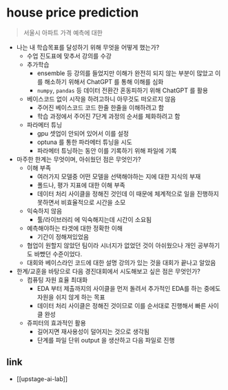 # house price prediction
> 서울시 아파트 가격 예측에 대한 

- 나는 내 학습목표를 달성하기 위해 무엇을 어떻게 했는가?
  - 수업 진도표에 맞추서 강의를 수강
  - 추가학습
    - ensemble 등 강의를 들었지만 이해가 완전히 되지 않는 부분이 많았고 이를 해소하기 위해서 ChatGPT 를 통해 이해를 심화
    - `numpy`, `pandas` 등 데이터 전환간 혼동피하기 위해 ChatGPT 를 활용
  - 베이스코드 없이 시작을 하려고하니 아무것도 떠오르지 않음
    - 주어진 베이스코드 코드 한줄 한줄을 이해하려고 함
    - 학습 과정에서 주어진 7단계 과정의 순서를 체화하려고 함
  - 파라메터 튜닝
    - gpu 셋업이 안되어 있어서 이를 설정
    - optuna 를 통한 파라메터 튜닝을 시도
    - 파라메터 튜닝하는 동안 이를 기록하기 위해 파일에 기록
- 마주한 한계는 무엇이며, 아쉬웠던 점은 무엇인가?
  - 이해 부족
    - 여러가지 모델중 어떤 모델을 선택해야하는 지에 대한 지식의 부재
    - 폴드나, 평가 지표에 대한 이해 부족
    - 데이터 처리 사이클을 정해진 것인데 이 때문에 체계적으로 일을 진행하지 못하면서 비효율적으로 시간을 소모
  - 익숙하지 않음
    - 툴/라이브러리 에 익숙해지는데 시간이 소요됨
  - 예측해야하는 타겟에 대한 정확한 이해
    - 기간이 정해져있었음
  - 협업이 원할지 않았던 팀이라 시너지가 없었던 것이 아쉬웠으나 개인 공부하기도 바빴던 수준이었다.
  - 대회와 베이스라인 코드에 대한 설명 강의가 있는 것을 대회가 끝나고 알았음
- 한계/교훈을 바탕으로 다음 경진대회에서 시도해보고 싶은 점은 무엇인가?
  - 컴퓨팅 자원 효율 최대화
    - EDA 부터 제출까지의 사이클을 먼저 돌려서 추가적인 EDA를 하는 중에도 자원을 쉬지 않게 하는 목표
    - 데이터 처리 사이클은 정해진 것이므로 이를 순서대로 진행해서 빠른 사이클 완성
  - 쥬피터의 효과적인 활용
    - 길어지면 재사용성이 덜어지는 것으로 생각됨
    - 단계를 파일 단위 output 을 생산하고 다음 파일로 진행

## link
- [[upstage-ai-lab]]
